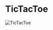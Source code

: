 # TicTacToe

![TicTacToe](https://user-images.githubusercontent.com/89389822/137771843-2c885177-85f8-4d58-9629-426b7c0b47be.gif)
